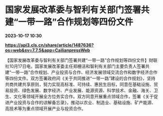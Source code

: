 # 国家发展改革委与智利有关部门签署共建“一带一路”合作规划等四份文件

**2023-10-17 10:30**

**https://api3.cls.cn/share/article/1487636?os=web&sv=7.7.5&app=CailianpressWeb**

【国家发展改革委与智利有关部门签署共建“一带一路”合作规划等四份文件】财联社10月17日电，国家发展改革委主任郑栅洁和智利有关部门主要负责人签署共建“一带一路”合作规划、产业投资与合作、经济发展领域交流合作和数字经济合作等四份文件。双方签署政府间《关于共同推进“一带一路”建设的合作规划》，坚持共商共建共享原则，努力实现高标准、可持续、惠民生目标，同意在基础设施、贸易投资、绿色发展、数字经济、产业发展、能源资源、科学技术、金融、海关、卫生、文化等领域开展全方位务实合作。双方同意开展重点领域合作，签署《关于促进产业投资与合作的谅解备忘录》，推动以农业、制造业、基础设施、矿产能源、高技术等为重点领域开展产业与投资合作。